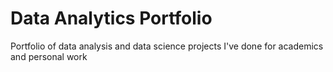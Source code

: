 # Data Analytics Portfolio
Portfolio of data analysis and data science projects I've done for academics and personal work
